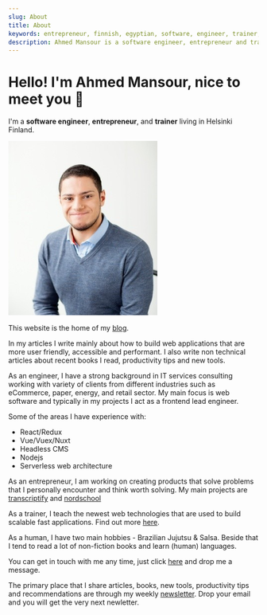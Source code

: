 ```yaml
---
slug: About
title: About
keywords: entrepreneur, finnish, egyptian, software, engineer, trainer, web, development, accessibility, performance, UX, speaker, consultant, Javascript
description: Ahmed Mansour is a software engineer, entrepreneur and trainer. Creater of transcriptify and nordschool.
---
```


# Hello! I'm Ahmed Mansour, nice to meet you 🤝

I'm a **software engineer**, **entrepreneur**, and **trainer** living in Helsinki Finland.

![Ahmed Mansour proflile Picture.](./profile2.png "Ahmed Mansour proflile Picture")

This website is the home of my [blog](/).

In my articles I write mainly about how to build web applications that are more user friendly, accessible and performant. I also write non technical articles about recent books I read, productivity tips and new tools.

As an engineer, I have a strong background in IT services consulting working with variety of clients from different industries such as eCommerce, paper, energy, and retail sector. My main focus is web software and typically in my projects I act as a frontend lead engineer.

Some of the areas I have experience with:

- React/Redux
- Vue/Vuex/Nuxt
- Headless CMS
- Nodejs
- Serverless web architecture

As an entrepreneur, I am working on creating products that solve problems that I personally encounter and think worth solving. My main projects are [transcriptify](https://www.transcriptify.com) and [nordschool](https://www.nordschool.com)

As a trainer, I teach the newest web technologies that are used to build scalable fast applications. Find out more [here](https://www.nordschool.com).

As a human, I have two main hobbies - Brazilian Jujutsu & Salsa. Beside that I tend to read a lot of non-fiction books and learn (human) languages.

You can get in touch with me any time, just click [here](/contact) and drop me a message.

The primary place that I share articles, books, new tools, productivity tips and recommendations are through my weekly [newsletter](/newsletter). Drop your email and you will get the very next newletter.
